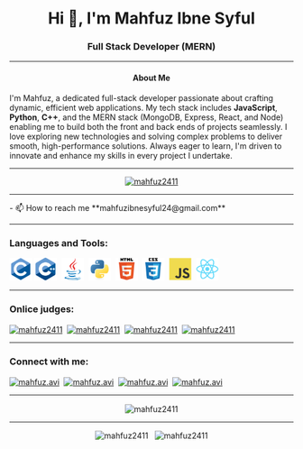 <!---
- 👋 Hi, I’m @Mahfuz2411.
- 👀 I’m interested in programming.
- 🌱 I’m currently learning Python.
- 📫 How to reach me -> mahfuzibnesyful24@gmail.com.
Mahfuz2411/Mahfuz2411 is a ✨ special ✨ repository because its `README.md` (this file) appears on your GitHub profile.
You can click the Preview link to take a look at your changes.
--->
<!-- 
<img align="center" style="width: 100%;" src="https://raw.githubusercontent.com/Mahfuz2411/Mahfuz2411/main/assets/banner-first.png" alt="Mahfuz2411" />
-->
<h1 align="center">Hi 👋, I'm Mahfuz Ibne Syful</h1><h3 align="center">Full Stack Developer (MERN)</h3>

<hr/>

<!-- <h3 align="center">I love programming in every universe</h3> -->
<h4 align="center">About Me</h4>
<p>
  I'm Mahfuz, a dedicated full-stack developer passionate about crafting dynamic, efficient web applications. My tech stack includes <b>JavaScript</b>, <b>Python</b>, <b>C++</b>, and the 
  MERN stack (MongoDB, Express, React, and Node) enabling me to build both the front and back ends of projects seamlessly. I love exploring new technologies and solving complex problems 
  to deliver smooth, high-performance solutions. Always eager to learn, I'm driven to innovate and enhance my skills in every project I undertake.
</p>
<hr/>
<!-- <p align="left"> <img src="https://komarev.com/ghpvc/?username=mahfuz2411&label=Profile%20views&color=0e75b6&style=flat" alt="mahfuz2411" /> </p> -->
<p align="center"> <a href="https://github.com/ryo-ma/github-profile-trophy"><img src="https://github-profile-trophy.vercel.app/?username=mahfuz2411&rank=-?,A&theme=discord" alt="mahfuz2411" /></a> </p>
<hr/>
- 📫 How to reach me **mahfuzibnesyful24@gmail.com**
<hr/>

<h3 align="left">Languages and Tools:</h3>
<p align="left"> <img src="https://raw.githubusercontent.com/devicons/devicon/master/icons/c/c-original.svg" alt="c" width="40" height="40"/>
<img src="https://raw.githubusercontent.com/devicons/devicon/master/icons/cplusplus/cplusplus-original.svg" alt="cplusplus" width="40" height="40"/>&nbsp;
  <img src="https://raw.githubusercontent.com/devicons/devicon/master/icons/java/java-original.svg" alt="java" width="40" height="40"/>&nbsp;
  <img src="https://raw.githubusercontent.com/devicons/devicon/master/icons/python/python-original.svg" alt="python" width="40" height="40"/>&nbsp;
  <img src="https://raw.githubusercontent.com/devicons/devicon/master/icons/html5/html5-original-wordmark.svg" alt="html5" width="40" height="40"/>&nbsp;
  <img src="https://raw.githubusercontent.com/devicons/devicon/master/icons/css3/css3-original-wordmark.svg" alt="css3" width="40" height="40"/>&nbsp;
  <img src="https://raw.githubusercontent.com/devicons/devicon/master/icons/javascript/javascript-original.svg" alt="css3" width="40" height="40"/>&nbsp;
  <img src="https://raw.githubusercontent.com/devicons/devicon/master/icons/react/react-original.svg" alt="css3" width="40" height="40"/>&nbsp;
</p>

<hr/>

<p align="left">
<h3 align="left">Onlice judges:</h3>
<a href="https://www.leetcode.com/mahfuz2411" target="blank"><img align="center" src="https://raw.githubusercontent.com/rahuldkjain/github-profile-readme-generator/master/src/images/icons/Social/leet-code.svg" alt="mahfuz2411" height="30" width="40" /></a>&nbsp;
<a href="https://www.hackerrank.com/mahfuz2411" target="blank"><img align="center" src="https://raw.githubusercontent.com/rahuldkjain/github-profile-readme-generator/master/src/images/icons/Social/hackerrank.svg" alt="mahfuz2411" height="30" width="40" /></a>&nbsp;
<a href="https://codeforces.com/profile/mahfuz2411" target="blank"><img align="center" src="https://raw.githubusercontent.com/rahuldkjain/github-profile-readme-generator/master/src/images/icons/Social/codeforces.svg" alt="mahfuz2411" height="30" width="30" /></a>&nbsp;
<a href="https://www.codechef.com/users/mahfuz2411" target="blank"><img align="center" src="https://cdn.jsdelivr.net/npm/simple-icons@3.1.0/icons/codechef.svg" alt="mahfuz2411" height="30" width="40" /></a>&nbsp;
</p>



<hr/>
<h3 align="left">Connect with me:</h3>
<p align="left">
<a href="https://instagram.com/mahfuz.avi" target="blank"><img align="center" src="https://raw.githubusercontent.com/rahuldkjain/github-profile-readme-generator/master/src/images/icons/Social/instagram.svg" alt="mahfuz.avi" height="30" width="40" /></a>&nbsp;
<a href="https://www.facebook.com/mahfuzibnesyful" target="blank"><img align="center" src="https://raw.githubusercontent.com/rahuldkjain/github-profile-readme-generator/master/src/images/icons/Social/facebook.svg" alt="mahfuz.avi" height="30" width="40" /></a>&nbsp;
<a href="https://www.linkedin.com/in/mahfuz-ibne-syful" target="blank"><img align="center" src="https://raw.githubusercontent.com/rahuldkjain/github-profile-readme-generator/master/src/images/icons/Social/linked-in-alt.svg" alt="mahfuz.avi" height="30" width="40" /></a>&nbsp;
<a href="https://www.youtube.com/channel/UCXyovnwmUDi3qAt6EVx4tng" target="blank"><img align="center" src="https://raw.githubusercontent.com/rahuldkjain/github-profile-readme-generator/master/src/images/icons/Social/youtube.svg" alt="mahfuz.avi" height="30" width="40" /></a>&nbsp;
</p>

<hr/>
<p align="center">
  <span><img align="center" src="https://github-readme-streak-stats.herokuapp.com/?user=mahfuz2411&theme=react" alt="mahfuz2411" /></span>
  
</p> 
<hr/>
<!-- <br/><br/><br/><br/><br/><br/><br/><br/> -->
<p align="center">
  <span><img align="center" height="180" src="https://github-readme-stats.vercel.app/api/top-langs?username=mahfuz2411&show_icons=true&locale=en&layout=compact&theme=react" alt="mahfuz2411" /></span>&nbsp;&nbsp;
  <span><img align="center" height="180" src="https://github-readme-stats.vercel.app/api?username=mahfuz2411&show_icons=true&locale=en&theme=react" alt="mahfuz2411" /></span>
</p>
<!-- <p>
  comming soon
</p> -->
